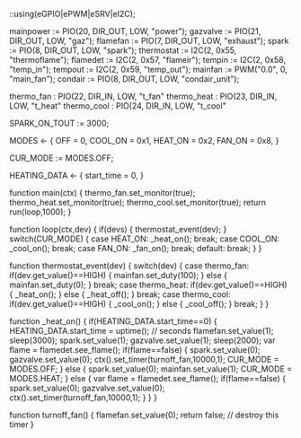 
::using(eGPIO|ePWM|eSRV|eI2C);

mainpower		:= PIO(20, DIR_OUT, LOW, "power");
gazvalve		:= PIO(21, DIR_OUT, LOW, "gaz");
flamefan		:= PIO(7,  DIR_OUT, LOW, "exhaust");
spark			:= PIO(8,  DIR_OUT, LOW, "spark");
thermostat		:= I2C(2,  0x55,     "thermoflame");
flamedet		:= I2C(2,  0x57,	 "flameir");
tempin			:= I2C(2,  0x58,	 "temp_in");
tempout		    := I2C(2,  0x59,	 "temp_out");
mainfan			:= PWM("0.0", 0,	 "main_fan");
condair         := PIO(8,  DIR_OUT, LOW, "condair_unit");

thermo_fan		:  PIO(22, DIR_IN, LOW, "t_fan"
thermo_heat		:  PIO(23, DIR_IN, LOW, "t_heat"
thermo_cool		:  PIO(24, DIR_IN, LOW, "t_cool"

SPARK_ON_TOUT	:=	3000;

MODES	<- {
    OFF = 0,
	COOL_ON = 0x1,
	HEAT_ON = 0x2,
	FAN_ON  = 0x8,
}

CUR_MODE := MODES.OFF;

HEATING_DATA <- {
    start_time = 0,
}

function main(ctx)
{
    thermo_fan.set_monitor(true);
	thermo_heat.set_monitor(true);
	thermo_cool.set_monitor(true);
	return run(loop,1000);
}

function loop(ctx,dev)
{
    if(devs)
	{
	    thermostat_event(dev);
	}
	switch(CUR_MODE)
	{
	    case HEAT_ON:
		    _heat_on();
			break;
		case COOL_ON:
		    _cool_on();
			break;
		case FAN_ON:
		    _fan_on();
			break;
		default:
		    break;
	}
}

function thermostat_event(dev)
{
   switch(dev)
    {
	    case thermo_fan:
		    if(dev.get_value()==HIGH)
			{
			    mainfan.set_duty(100);
			}
			else
			{
			    mainfan.set_duty(0);
			}
			break;
		case thermo_heat:
		    if(dev.get_value()==HIGH)
			{
			    _heat_on();
			}
			else
			{
			    _heat_off();
			}
			break;
		case thermo_cool:
		    if(dev.get_value()==HIGH)
			{
			    _cool_on();
			}
			else
			{
			    _cool_off();
			}
			break;
	}
}

function _heat_on()
{
    if(HEATING_DATA.start_time==0)
	{
	    HEATING_DATA.start_time = uptime(); // seconds
		flamefan.set_value(1);
		sleep(3000);
		spark.set_value(1);
		gazvalve.set_value(1);
		sleep(2000);
		var flame = flamedet.see_flame();
		if(flame==false)
		{
		    spark.set_value(0);
			gazvalve.set_value(0);
			ctx().set_timer(turnoff_fan,10000,1);
			CUR_MODE = MODES.OFF;
		}
		else
		{
		    spark.set_value(0);
			mainfan.set_value(1);
			CUR_MODE = MODES.HEAT;
		}
	else
	{
	    var flame = flamedet.see_flame();
		if(flame==false)
		{
		    spark.set_value(0);
			gazvalve.set_value(0);
			ctx().set_timer(turnoff_fan,10000,1);
		}
	}
}


function turnoff_fan()
{
    flamefan.set_value(0);
	return false; // destroy this timer
}
